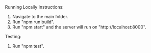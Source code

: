 Running Locally Instructions:
1. Navigate to the main folder.  
2. Run "npm run build".  
3. Run "npm start" and the server will run on "http://localhost:8000".  

Testing:
1. Run "npm test".
